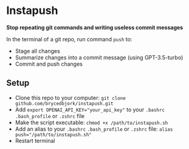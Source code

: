 # Instapush

**Stop repeating git commands and writing useless commit messages**

In the terminal of a git repo, run command `push` to:

- Stage all changes
- Summarize changes into a commit message (using GPT-3.5-turbo)
- Commit and push changes

## Setup

- Clone this repo to your computer: `git clone github.com/brycedbjork/instapush.git`
- Add `export OPENAI_API_KEY="your_api_key"` to your `.bashrc` `.bash_profile` or `.zshrc` file
- Make the script executable: `chmod +x /path/to/instapush.sh`
- Add an alias to your `.bashrc` `.bash_profile` or `.zshrc` file: `alias push="/path/to/instapush.sh"`
- Restart terminal
